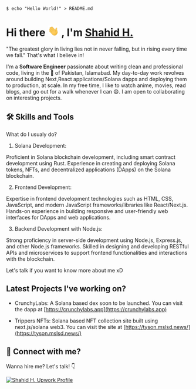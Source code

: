 ```shell
$ echo "Hello World!" > README.md
```

# Hi there <img src="https://raw.githubusercontent.com/Dev5G/Dev5G/master/assets/Hi.gif" alt="Hello Gif" width="30px"> , I'm [Shahid H.](https://www.upwork.com/freelancers/~01311c168bd1c3191d)

"The greatest glory in living lies not in never falling, but in rising every time we fall." That's what I believe in!

I'm a **Software Engineer** passionate about writing clean and professional code, living in the 💖 of Pakistan, Islamabad. My day-to-day work revolves around building Next,React applications/Solana dapps and deploying them to production, at scale. In my free time, I like to watch anime, movies, read blogs, and go out for a walk whenever I can 😄. I am open to collaborating on interesting projects.

## 🛠 Skills and Tools

What do I usualy do?

1. Solana Development:

Proficient in Solana blockchain development, including smart contract development using Rust.
Experience in creating and deploying Solana tokens, NFTs, and decentralized applications (DApps) on the Solana blockchain.

2. Frontend Development:

Expertise in frontend development technologies such as HTML, CSS, JavaScript, and modern JavaScript frameworks/libraries like React/Next.js.
Hands-on experience in building responsive and user-friendly web interfaces for DApps and web applications.

3. Backend Development with Node.js:

Strong proficiency in server-side development using Node.js, Express.js, and other Node.js frameworks.
Skilled in designing and developing RESTful APIs and microservices to support frontend functionalities and interactions with the blockchain.

Let's talk if you want to know more about me xD

## Latest Projects I've working on?

- CrunchyLabs:
  A Solana based dex soon to be launched. You can visit the dapp at [https://crunchylabs.app](https://crunchylabs.app)

- Trippers NFTs: Solana based NFT collection site built using next.js/solana web3. You can visit the site at [https://tyson.mslsd.news/](https://tyson.mslsd.news/)

## 🔗 Connect with me?

Wanna hire me? Let's talk! 👇

[![Shahid H. Upwork Profile](https://img.shields.io/badge/upwork-14a800?style=for-the-badge&logo=upwork&logoColor=white)](https://www.upwork.com/freelancers/~01311c168bd1c3191d)
